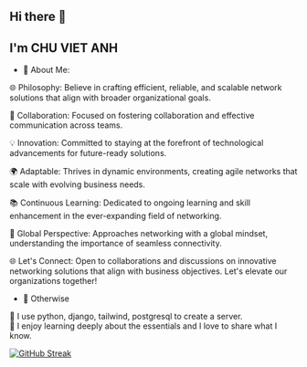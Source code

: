 ## Hi there 👋
## I'm CHU VIET ANH


-  🔗 About Me:
 
🌐 Philosophy:
Believe in crafting efficient, reliable, and scalable network solutions that align with broader organizational goals.


🤝 Collaboration:
Focused on fostering collaboration and effective communication across teams.


💡 Innovation:
Committed to staying at the forefront of technological advancements for future-ready solutions.


🌍 Adaptable:
Thrives in dynamic environments, creating agile networks that scale with evolving business needs.


📚 Continuous Learning:
Dedicated to ongoing learning and skill enhancement in the ever-expanding field of networking.


🚀 Global Perspective:
Approaches networking with a global mindset, understanding the importance of seamless connectivity.


🌐 Let's Connect:
Open to collaborations and discussions on innovative networking solutions that align with business objectives. Let's elevate our organizations together!


-  🔗 Otherwise
  
🌱 I use python, django, tailwind, postgresql to create a server.  <br/>
🌱 I enjoy learning deeply about the essentials and I love to share what I know. 

</a>
<a href="https://git.io/streak-stats"><img src="https://github-readme-streak-stats.herokuapp.com?user=chuvietanh392003&theme=flag-india&hide_border=true&exclude_days=Sun%2CMon%2CTue%2CWed%2CThu%2CFri%2CSat" alt="GitHub Streak" /></a>


